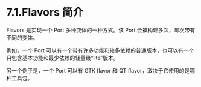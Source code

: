 # 7.1.Flavors 简介

Flavors 是实现一个 Port 多种变体的一种方式。该 Port 会被构建多次，每次带有不同的变体。

例如，一个 Port 可以有一个带有许多功能和较多依赖的普通版本，也可以有一个只包含基本功能和最少依赖的轻量级“lite”版本。

另一个例子是，一个 Port 可以有 GTK flavor 和 QT flavor，取决于它使用的是哪种工具包。
